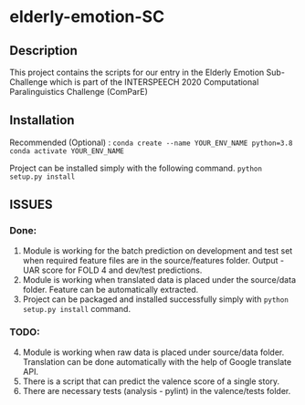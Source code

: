 # elderly-emotion-SC
## Description
This project contains the scripts for our entry in the Elderly Emotion Sub-Challenge which is part of the INTERSPEECH 2020 Computational Paralinguistics Challenge (ComParE)

## Installation
Recommended (Optional) :
`conda create --name YOUR_ENV_NAME python=3.8` 
`conda activate YOUR_ENV_NAME` 

Project can be installed simply with the following command. 
`python setup.py install`

## ISSUES
### Done:
1. Module is working for the batch prediction on development and test set when required feature files are in the source/features folder.
    Output - UAR score for FOLD 4 and dev/test predictions.  
2. Module is working when translated data is placed under the source/data folder. Feature can be automatically extracted.
3. Project can be packaged and installed successfully simply with `python setup.py install` command. 

### TODO:
4. Module is working when raw data is placed under source/data folder. Translation can be done automatically with the help of Google translate API.   
5. There is a script that can predict the valence score of a single story. 
6. There are necessary tests (analysis - pylint) in the valence/tests folder. 
